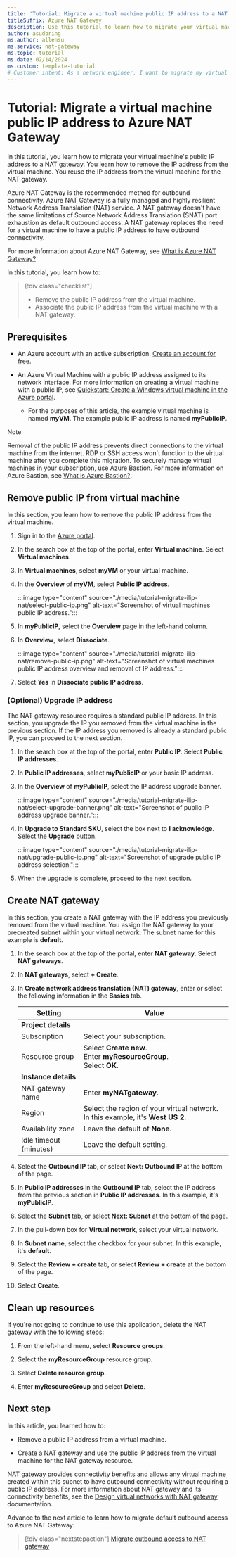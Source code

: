 ```yaml
---
title: 'Tutorial: Migrate a virtual machine public IP address to a NAT gateway'
titleSuffix: Azure NAT Gateway
description: Use this tutorial to learn how to migrate your virtual machine public IP address to an Azure NAT Gateway.
author: asudbring
ms.author: allensu
ms.service: nat-gateway
ms.topic: tutorial
ms.date: 02/14/2024
ms.custom: template-tutorial 
# Customer intent: As a network engineer, I want to migrate my virtual machine public IP address to a NAT gateway to improve outbound connectivity.
---
```


# Tutorial: Migrate a virtual machine public IP address to Azure NAT Gateway

In this tutorial, you learn how to migrate your virtual machine's public IP address to a NAT gateway. You learn how to remove the IP address from the virtual machine. You reuse the IP address from the virtual machine for the NAT gateway.

Azure NAT Gateway is the recommended method for outbound connectivity. Azure NAT Gateway is a fully managed and highly resilient Network Address Translation (NAT) service. A NAT gateway doesn't have the same limitations of Source Network Address Translation (SNAT) port exhaustion as default outbound access. A NAT gateway replaces the need for a virtual machine to have a public IP address to have outbound connectivity.

For more information about Azure NAT Gateway, see [What is Azure NAT Gateway?](nat-overview.md)

In this tutorial, you learn how to:

> [!div class="checklist"]
> * Remove the public IP address from the virtual machine.
> * Associate the public IP address from the virtual machine with a NAT gateway.

## Prerequisites

* An Azure account with an active subscription. [Create an account for free](https://azure.microsoft.com/free/?WT.mc_id=A261C142F).

* An Azure Virtual Machine with a public IP address assigned to its network interface. For more information on creating a virtual machine with a public IP, see [Quickstart: Create a Windows virtual machine in the Azure portal](/azure/virtual-machines/windows/quick-create-portal).
    
    * For the purposes of this article, the example virtual machine is named **myVM**. The example public IP address is named **myPublicIP**.

> [!NOTE]
> Removal of the public IP address prevents direct connections to the virtual machine from the internet. RDP or SSH access won't function to the virtual machine after you complete this migration. To securely manage virtual machines in your subscription, use Azure Bastion. For more information on Azure Bastion, see [What is Azure Bastion?](../bastion/bastion-overview.md).

## Remove public IP from virtual machine

In this section, you learn how to remove the public IP address from the virtual machine.

1. Sign in to the [Azure portal](https://portal.azure.com).

1. In the search box at the top of the portal, enter **Virtual machine**. Select **Virtual machines**.

1. In **Virtual machines**, select **myVM** or your virtual machine.

1. In the **Overview** of **myVM**, select **Public IP address**.
    
    :::image type="content" source="./media/tutorial-migrate-ilip-nat/select-public-ip.png" alt-text="Screenshot of virtual machines public IP address.":::

1. In **myPublicIP**, select the **Overview** page in the left-hand column.

1. In **Overview**, select **Dissociate**.

    :::image type="content" source="./media/tutorial-migrate-ilip-nat/remove-public-ip.png" alt-text="Screenshot of virtual machines public IP address overview and removal of IP address.":::

1. Select **Yes** in **Dissociate public IP address**.

### (Optional) Upgrade IP address

The NAT gateway resource requires a standard public IP address. In this section, you upgrade the IP you removed from the virtual machine in the previous section. If the IP address you removed is already a standard public IP, you can proceed to the next section.

1. In the search box at the top of the portal, enter **Public IP**. Select **Public IP addresses**.

1. In **Public IP addresses**, select **myPublicIP** or your basic IP address.

1. In the **Overview** of **myPublicIP**, select the IP address upgrade banner.

    :::image type="content" source="./media/tutorial-migrate-ilip-nat/select-upgrade-banner.png" alt-text="Screenshot of public IP address upgrade banner.":::

1. In **Upgrade to Standard SKU**, select the box next to **I acknowledge**. Select the **Upgrade** button.

    :::image type="content" source="./media/tutorial-migrate-ilip-nat/upgrade-public-ip.png" alt-text="Screenshot of upgrade public IP address selection.":::

1. When the upgrade is complete, proceed to the next section.

## Create NAT gateway

In this section, you create a NAT gateway with the IP address you previously removed from the virtual machine. You assign the NAT gateway to your precreated subnet within your virtual network. The subnet name for this example is **default**.

1. In the search box at the top of the portal, enter **NAT gateway**. Select **NAT gateways**.

1. In **NAT gateways**, select **+ Create**.

1. In **Create network address translation (NAT) gateway**, enter or select the following information in the **Basics** tab.

    | Setting | Value |
    | ------- | ----- |
    | **Project details** |   |
    | Subscription | Select your subscription. |
    | Resource group | Select **Create new**. </br> Enter **myResourceGroup**. </br> Select **OK**. |
    | **Instance details** |   |
    | NAT gateway name | Enter **myNATgateway**. |
    | Region | Select the region of your virtual network. In this example, it's **West US 2**. |
    | Availability zone | Leave the default of **None**. |
    | Idle timeout (minutes) | Leave the default setting. |

1. Select the **Outbound IP** tab, or select **Next: Outbound IP** at the bottom of the page.

1. In **Public IP addresses** in the **Outbound IP** tab, select the IP address from the previous section in **Public IP addresses**. In this example, it's **myPublicIP**.

1. Select the **Subnet** tab, or select **Next: Subnet** at the bottom of the page.

1. In the pull-down box for **Virtual network**, select your virtual network.

1. In **Subnet name**, select the checkbox for your subnet. In this example, it's **default**.

1. Select the **Review + create** tab, or select **Review + create** at the bottom of the page.

1. Select **Create**.

## Clean up resources

If you're not going to continue to use this application, delete the NAT gateway with the following steps:

1. From the left-hand menu, select **Resource groups**.

2. Select the **myResourceGroup** resource group.

3. Select **Delete resource group**.

4. Enter **myResourceGroup** and select **Delete**.

## Next step

In this article, you learned how to:

* Remove a public IP address from a virtual machine.

* Create a NAT gateway and use the public IP address from the virtual machine for the NAT gateway resource.

NAT gateway provides connectivity benefits and allows any virtual machine created within this subnet to have outbound connectivity without requiring a public IP address. For more information about NAT gateway and its connectivity benefits, see the [Design virtual networks with NAT gateway](nat-gateway-resource.md) documentation.

Advance to the next article to learn how to migrate default outbound access to Azure NAT Gateway:
> [!div class="nextstepaction"]
> [Migrate outbound access to NAT gateway](tutorial-migrate-outbound-nat.md)
